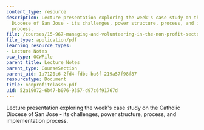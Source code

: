 ```yaml
---
content_type: resource
description: Lecture presentation exploring the week's case study on the Catholic
  Diocese of San Jose - its challenges, power structure, process, and implementation
  process.
file: /courses/15-967-managing-and-volunteering-in-the-non-profit-sector-spring-2005/52a190726b47b0769357d97c6f91767d_nonprofitclass6.pdf
file_type: application/pdf
learning_resource_types:
- Lecture Notes
ocw_type: OCWFile
parent_title: Lecture Notes
parent_type: CourseSection
parent_uid: 1a7120c6-2fd4-fdbc-ba6f-219a57f98f87
resourcetype: Document
title: nonprofitclass6.pdf
uid: 52a19072-6b47-b076-9357-d97c6f91767d
---
```

Lecture presentation exploring the week's case study on the Catholic Diocese of San Jose - its challenges, power structure, process, and implementation process.

